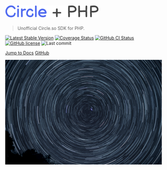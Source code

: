 # ![Circle + PHP](./_media/circle-so-plus-php.png)

> Unofficial Circle.so SDK for PHP.

[![Latest Stable Version](https://img.shields.io/packagist/v/adrosoftware/circle-so-api-php-sdk.svg)](//packagist.org/packages/adrosoftware/circle-so-api-php-sdk)
[![Coverage Status](https://codecov.io/gh/adrosoftware/circle-so-api-php-sdk/branch/main/graph/badge.svg?token=SI4NXOC1AX)](https://codecov.io/gh/adrosoftware/circle-so-api-php-sdk)
[![GitHub CI Status](https://github.com/adrosoftware/circle-so-api-php-sdk/workflows/CI/badge.svg?branch=main)](https://github.com/adrosoftware/circle-so-api-php-sdk/actions?query=branch%3Amain+workflow%3Aci)
[![GitHub license](https://img.shields.io/github/license/adrosoftware/circle-so-api-php-sdk)](https://github.com/adrosoftware/circle-so-api-php-sdk/blob/master/LICENSE)
![Last commit](https://img.shields.io/github/last-commit/adrosoftware/circle-so-api-php-sdk.svg)

[Jump to Docs](#main)
[GitHub](https://github.com/adrosoftware/circle-so-api-php-sdk)

![bg](./_media/cover.jpg)